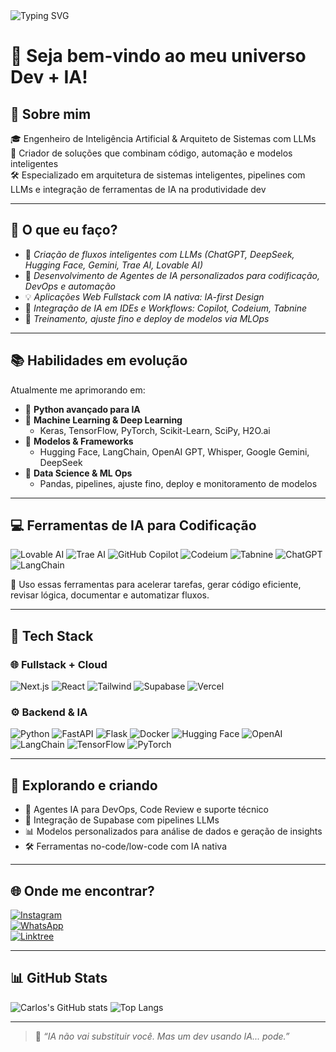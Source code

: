 <!-- Banner animado -->
<img src="https://readme-typing-svg.herokuapp.com?font=Fira+Code&size=22&pause=1000&color=00FACC&center=true&vCenter=true&width=600&lines=AI+Engineer+%7C+Dev+Productivity+via+LLMs+%7C+Fullstack+Developer+%7C+Open+Source+Lover" alt="Typing SVG" />

# 👋 Seja bem-vindo ao meu universo Dev + IA!

## 🧠 Sobre mim

🎓 Engenheiro de Inteligência Artificial & Arquiteto de Sistemas com LLMs  
🚀 Criador de soluções que combinam código, automação e modelos inteligentes  
🛠️ Especializado em arquitetura de sistemas inteligentes, pipelines com LLMs e integração de ferramentas de IA na produtividade dev  

---

## 🚀 O que eu faço?

- 🔧 *Criação de fluxos inteligentes com LLMs (ChatGPT, DeepSeek, Hugging Face, Gemini, Trae AI, Lovable AI)*
- 🤖 *Desenvolvimento de Agentes de IA personalizados para codificação, DevOps e automação*
- 💡 *Aplicações Web Fullstack com IA nativa: IA-first Design*
- 🧩 *Integração de IA em IDEs e Workflows: Copilot, Codeium, Tabnine*
- 🧠 *Treinamento, ajuste fino e deploy de modelos via MLOps*

---

## 📚 Habilidades em evolução

Atualmente me aprimorando em:

- 🐍 **Python avançado para IA**
- 🔬 **Machine Learning & Deep Learning**
  - Keras, TensorFlow, PyTorch, Scikit-Learn, SciPy, H2O.ai
- 🤗 **Modelos & Frameworks**
  - Hugging Face, LangChain, OpenAI GPT, Whisper, Google Gemini, DeepSeek
- 🧩 **Data Science & ML Ops**
  - Pandas, pipelines, ajuste fino, deploy e monitoramento de modelos

---

## 💻 Ferramentas de IA para Codificação

![Lovable AI](https://img.shields.io/badge/Lovable_AI-FFB3C1?style=flat-square&logo=love&logoColor=black)
![Trae AI](https://img.shields.io/badge/Trae_AI-FFDB58?style=flat-square&logo=brain&logoColor=black)
![GitHub Copilot](https://img.shields.io/badge/GitHub_Copilot-181717?style=flat-square&logo=github&logoColor=white)
![Codeium](https://img.shields.io/badge/Codeium-3B82F6?style=flat-square&logo=code&logoColor=white)
![Tabnine](https://img.shields.io/badge/Tabnine-6C33FF?style=flat-square&logo=tabnine&logoColor=white)
![ChatGPT](https://img.shields.io/badge/ChatGPT-74aa9c?style=flat-square&logo=openai&logoColor=white)
![LangChain](https://img.shields.io/badge/LangChain-000000?style=flat-square&logo=chainlink)

🧠 Uso essas ferramentas para acelerar tarefas, gerar código eficiente, revisar lógica, documentar e automatizar fluxos.

---

## 🔧 Tech Stack

### 🌐 Fullstack + Cloud

![Next.js](https://img.shields.io/badge/-Next.js-black?style=flat-square&logo=nextdotjs)
![React](https://img.shields.io/badge/-React-black?style=flat-square&logo=react)
![Tailwind](https://img.shields.io/badge/-Tailwind_CSS-38B2AC?style=flat-square&logo=tailwind-css)
![Supabase](https://img.shields.io/badge/-Supabase-3ECF8E?style=flat-square&logo=supabase)
![Vercel](https://img.shields.io/badge/-Vercel-black?style=flat-square&logo=vercel)

### ⚙️ Backend & IA

![Python](https://img.shields.io/badge/-Python-black?style=flat-square&logo=python)
![FastAPI](https://img.shields.io/badge/-FastAPI-009688?style=flat-square&logo=fastapi)
![Flask](https://img.shields.io/badge/-Flask-black?style=flat-square&logo=flask)
![Docker](https://img.shields.io/badge/-Docker-2496ED?style=flat-square&logo=docker)
![Hugging Face](https://img.shields.io/badge/-Hugging_Face-F9A03C?style=flat-square&logo=huggingface)
![OpenAI](https://img.shields.io/badge/-OpenAI-412991?style=flat-square&logo=openai)
![LangChain](https://img.shields.io/badge/-LangChain-black?style=flat-square&logo=chainlink)
![TensorFlow](https://img.shields.io/badge/-TensorFlow-FF6F00?style=flat-square&logo=tensorflow)
![PyTorch](https://img.shields.io/badge/-PyTorch-EE4C2C?style=flat-square&logo=pytorch)

---

## 🧪 Explorando e criando

- 🤖 Agentes IA para DevOps, Code Review e suporte técnico
- 🔗 Integração de Supabase com pipelines LLMs
- 📊 Modelos personalizados para análise de dados e geração de insights
- 🛠️ Ferramentas no-code/low-code com IA nativa

---

## 🌐 Onde me encontrar?

[![Instagram](https://img.shields.io/badge/@seu_usuario-E4405F?style=for-the-badge&logo=instagram&logoColor=white)](https://www.instagram.com/seu-usuario)  
[![WhatsApp](https://img.shields.io/badge/Chamar_no_WhatsApp-25D366?style=for-the-badge&logo=whatsapp&logoColor=white)](https://call.whatsapp.com/voice/+5527999990362)  
[![Linktree](https://img.shields.io/badge/Meus_Links-39E09B?style=for-the-badge&logo=linktree&logoColor=white)](https://linktr.ee/devnautcoder)

---

## 📊 GitHub Stats

![Carlos's GitHub stats](https://github-readme-stats.vercel.app/api?username=devnaut-coder&show_icons=true&theme=tokyonight)
![Top Langs](https://github-readme-stats.vercel.app/api/top-langs/?username=devnaut-coder&layout=compact&theme=tokyonight)

---

> 🧩 *“IA não vai substituir você. Mas um dev usando IA... pode.”*
